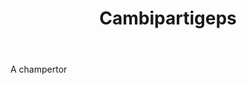 ---
title: Cambipartigeps
letter: C
permalink: "/definitions/bld-cambipartigeps.html"
body: A champertor
published_at: '2018-07-07'
source: Black's Law Dictionary 2nd Ed (1910)
layout: post
---